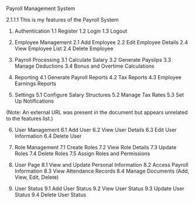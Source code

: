 Payroll Management System

2.1.1.1 This is my features of the Payroll System

1. Authentication
1.1 Register
1.2 Login
1.3 Logout

2. Employee Management
2.1 Add Employee
2.2 Edit Employee Details
2.4 View Employee List
2.4 Delete Employee

3. Payroll Processing
3.1 Calculate Salary
3.2 Generate Payslips
3.3 Manage Deductions
3.4 Bonus and Overtime Calculations

4. Reporting
4.1 Generate Payroll Reports
4.2 Tax Reports
4.3 Employee Earnings Reports

5. Settings
5.1 Configure Salary Structures
5.2 Manage Tax Rates
5.3 Set Up Notifications

(Note: An external URL was present in the document but appears unrelated to the features list.)

6. User Management
6.1 Add User
6.2 View User Details
6.3 Edit User Information
6.4 Delete User

7. Role Management
7.1 Create Roles
7.2 View Role Details
7.3 Update Roles
7.4 Delete Roles
7.5 Assign Roles and Permissions

8. User Page
8.1 View and Update Personal Information
8.2 Access Payroll Information
8.3 View Attendance Records
8.4 Manage Documents (Add, View, Edit, Delete)

9. User Status
9.1 Add User Status
9.2 View User Status
9.3 Update User Status
9.4 Delete User Status
